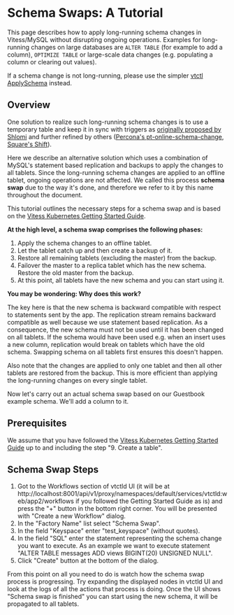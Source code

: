 # Schema Swaps: A Tutorial

This page describes how to apply long-running schema changes in Vitess/MySQL
without disrupting ongoing operations. Examples for long-running changes on
large databases are `ALTER TABLE` (for example to add a column), `OPTIMIZE
TABLE` or large-scale data changes (e.g. populating a column or clearing out
values).

If a schema change is not long-running, please use the simpler [vtctl
ApplySchema](/user-guide/schema-management.html) instead.

## Overview

One solution to realize such long-running schema changes is to use a temporary
table and keep it in sync with triggers as [originally proposed by
Shlomi](http://code.openark.org/blog/mysql/online-alter-table-now-available-in-openark-kit)
and further refined by others ([Percona's
pt-online-schema-change](https://www.percona.com/doc/percona-toolkit/2.2/pt-online-schema-change.html),
[Square's Shift](https://github.com/square/shift)).

Here we describe an alternative solution which uses a combination of MySQL's
statement based replication and backups to apply the changes to all tablets.
Since the long-running schema changes are applied to an offline tablet, ongoing
operations are not affected. We called this process **schema swap** due to the
way it's done, and therefore we refer to it by this name throughout the
document.

This tutorial outlines the necessary steps for a schema swap and is based on the
[Vitess Kubernetes Getting Started Guide](http://vitess.io/getting-started/).

**At the high level, a schema swap comprises the following phases:**

1.  Apply the schema changes to an offline tablet.
1.  Let the tablet catch up and then create a backup of it.
1.  Restore all remaining tablets (excluding the master) from the backup.
1.  Failover the master to a replica tablet which has the new schema. Restore
    the old master from the backup.
1.  At this point, all tablets have the new schema and you can start using it.

**You may be wondering: Why does this work?**

The key here is that the new schema is backward compatible with respect to
statements sent by the app. The replication stream remains backward compatible
as well because we use statement based replication. As a consequence, the new
schema must not be used until it has been changed on all tablets. If the schema
would have been used e.g. when an insert uses a new column, replication would
break on tablets which have the old schema. Swapping schema on all tablets first
ensures this doesn't happen.

Also note that the changes are applied to only one tablet and then all other
tablets are restored from the backup. This is more efficient than applying the
long-running changes on every single tablet.

Now let's carry out an actual schema swap based on our Guestbook example schema.
We'll add a column to it.

## Prerequisites

We assume that you have followed the [Vitess Kubernetes Getting Started
Guide](http://vitess.io/getting-started/) up to and including the step "9.
Create a table".

## Schema Swap Steps

1.  Got to the Workflows section of vtctld UI (it will be at
    http://localhost:8001/api/v1/proxy/namespaces/default/services/vtctld:web/app2/workflows
    if you followed the Getting Started Guide as is) and press the "+" button in
    the bottom right corner. You will be presented with "Create a new Workflow"
    dialog.
1.  In the "Factory Name" list select "Schema Swap".
1.  In the field "Keyspace" enter "test_keyspace" (without quotes).
1.  In the field "SQL" enter the statement representing the schema change you
    want to execute. As an example we want to execute statement "ALTER TABLE
    messages ADD views BIGINT(20) UNSIGNED NULL".
1.  Click "Create" button at the bottom of the dialog.

From this point on all you need to do is watch how the schema swap process is
progressing. Try expanding the displayed nodes in vtctld UI and look at the logs
of all the actions that process is doing. Once the UI shows "Schema swap is
finished" you can start using the new schema, it will be propagated to all
tablets.

